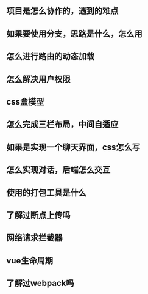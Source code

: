 ## 项目是怎么协作的，遇到的难点

## 如果要使用分支，思路是什么，怎么用

## 怎么进行路由的动态加载

## 怎么解决用户权限

## css盒模型

## 怎么完成三栏布局，中间自适应

## 如果是实现一个聊天界面，css怎么写

## 怎么实现对话，后端怎么交互

## 使用的打包工具是什么

## 了解过断点上传吗

## 网络请求拦截器

## vue生命周期

## 了解过webpack吗
